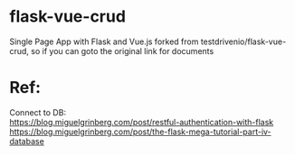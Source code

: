 # flask-vue-crud
Single Page App with Flask and Vue.js
forked from testdrivenio/flask-vue-crud, so if you can goto the original link for documents




# Ref:

Connect to DB:  
  https://blog.miguelgrinberg.com/post/restful-authentication-with-flask  
  https://blog.miguelgrinberg.com/post/the-flask-mega-tutorial-part-iv-database  

